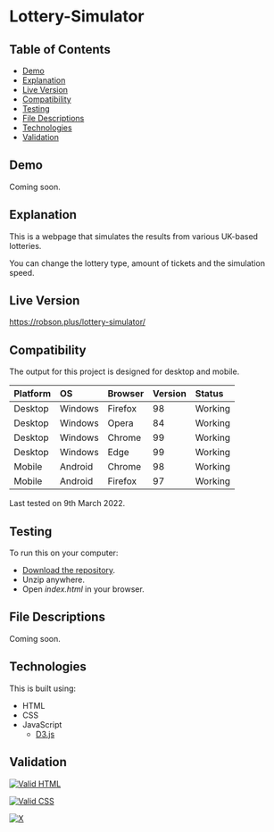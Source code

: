 # Lottery-Simulator

## Table of Contents

 * [Demo](#demo)
 * [Explanation](#explanation)
 * [Live Version](#live-version)
 * [Compatibility](#compatibility)
 * [Testing](#testing) 
 * [File Descriptions](#file-descriptions)
 * [Technologies](#technologies)
 * [Validation](#validation)
 
## Demo

Coming soon.

## Explanation

This is a webpage that simulates the results from various UK-based lotteries.

You can change the lottery type, amount of tickets and the simulation speed.

## Live Version

https://robson.plus/lottery-simulator/

## Compatibility

The output for this project is designed for desktop and mobile.

| Platform | OS      | Browser          | Version | Status  |
| :------- | :------ | :--------------- | :------ | :------ |
| Desktop  | Windows | Firefox          | 98      | Working |
| Desktop  | Windows | Opera            | 84      | Working |
| Desktop  | Windows | Chrome           | 99      | Working |
| Desktop  | Windows | Edge             | 99      | Working |
| Mobile   | Android | Chrome           | 98      | Working |
| Mobile   | Android | Firefox          | 97      | Working |

Last tested on 9th March 2022.

## Testing

To run this on your computer:
 * [Download the repository](https://github.com/Robson/Lottery-Simulator/archive/master.zip).
 * Unzip anywhere.
 * Open *index.html* in your browser.
 
## File Descriptions

Coming soon.

## Technologies

This is built using:
 * HTML
 * CSS
 * JavaScript
   * <a href="https://github.com/d3/d3">D3.js</a>
   
## Validation
   
<a href="https://validator.w3.org/nu/?doc=https%3A%2F%2Frobson.plus%2Flottery-simulator%2F"><img src="https://www.w3.org/Icons/valid-html401-blue" alt="Valid HTML" /></a>

<a href="http://jigsaw.w3.org/css-validator/validator?uri=https%3A%2F%2Frobson.plus%2Flottery-simulator%2Fstyle.css&profile=css3svg&usermedium=all&warning=1"><img src="https://jigsaw.w3.org/css-validator/images/vcss-blue" alt="Valid CSS" /></a>      

[![X](https://www.codefactor.io/repository/github/robson/Emoji-Match/badge?style=flat-square)](https://www.codefactor.io/repository/github/robson/Lottery-Simulator)